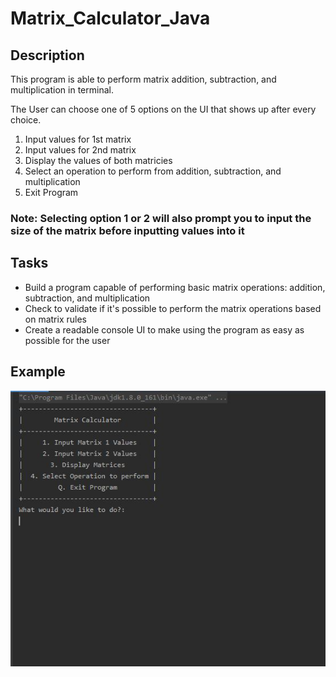 # Matrix_Calculator_Java

## Description
This program is able to perform matrix addition, subtraction, and multiplication in terminal. 

The User can choose one of 5 options on the UI that shows up after every choice.
1. Input values for 1st matrix
2. Input values for 2nd matrix
3. Display the values of both matricies
4. Select an operation to perform from addition, subtraction, and multiplication
5. Exit Program

### Note: Selecting option 1 or 2 will also prompt you to input the size of the matrix before inputting values into it

## Tasks
- Build a program capable of performing basic matrix operations: addition, subtraction, and multiplication
- Check to validate if it's possible to perform the matrix operations based on matrix rules
- Create a readable console UI to make using the program as easy as possible for the user

## Example
![Matrix Calculator](https://github.com/JadeAnt/Matrix_Calculator_Java/blob/master/Matrix%20Calculator.JPG)
